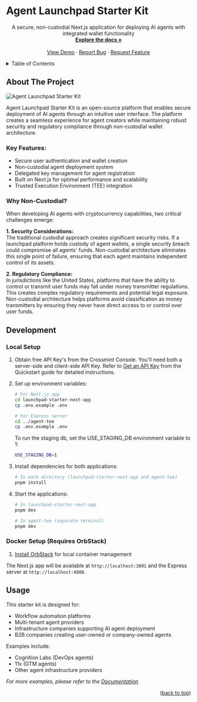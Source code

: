 # Agent Launchpad Starter Kit

<!-- Improved compatibility of back to top link -->

<a id="readme-top"></a>

<!-- PROJECT LOGO -->
<div align="center">
  <p align="center">
    A secure, non-custodial Next.js application for deploying AI agents with integrated wallet functionality
    <br />
    <a href="https://github.com/crossmint/agent-launchpad-starter"><strong>Explore the docs »</strong></a>
    <br />
    <br />
    <a href="https://github.com/crossmint/agent-launchpad-starter">View Demo</a>
    ·
    <a href="https://github.com/crossmint/agent-launchpad-starter/issues/new?labels=bug&template=bug-report---.md">Report Bug</a>
    ·
    <a href="https://github.com/crossmint/agent-launchpad-starter/issues/new?labels=enhancement&template=feature-request---.md">Request Feature</a>
  </p>
</div>

<!-- TABLE OF CONTENTS -->
<details>
  <summary>Table of Contents</summary>
  <ol>
    <li>
      <a href="#about-the-project">About The Project</a>
      <ul>
        <li><a href="#why-non-custodial">Why Non-Custodial?</a></li>
      </ul>
    </li>
    <li>
      <a href="#development">Development</a>
      <ul>
        <li><a href="#local-setup">Local Setup</a></li>
        <li><a href="#docker-setup-requires-orbstack">Docker Setup (Requires OrbStack)</a></li>
      </ul>
    </li>
    <li><a href="#usage">Usage</a></li>
  </ol>
</details>

<!-- ABOUT THE PROJECT -->

## About The Project

![Agent Launchpad Starter Kit](https://github.com/user-attachments/assets/364ad94a-cea1-42e5-928c-a75bc7b9709a)

Agent Launchpad Starter Kit is an open-source platform that enables secure deployment of AI agents through an intuitive user interface. The platform creates a seamless experience for agent creators while maintaining robust security and regulatory compliance through non-custodial wallet architecture.

### Key Features:

- Secure user authentication and wallet creation
- Non-custodial agent deployment system
- Delegated key management for agent registration
- Built on Next.js for optimal performance and scalability
- Trusted Execution Environment (TEE) integration

### Why Non-Custodial?

When developing AI agents with cryptocurrency capabilities, two critical challenges emerge:

**1. Security Considerations:**  
The traditional custodial approach creates significant security risks. If a launchpad platform holds custody of agent wallets, a single security breach could compromise all agents' funds. Non-custodial architecture eliminates this single point of failure, ensuring that each agent maintains independent control of its assets.

**2. Regulatory Compliance:**  
In jurisdictions like the United States, platforms that have the ability to control or transmit user funds may fall under money transmitter regulations. This creates complex regulatory requirements and potential legal exposure. Non-custodial architecture helps platforms avoid classification as money transmitters by ensuring they never have direct access to or control over user funds.

## Development

### Local Setup

1. Obtain free API Key's from the Crossmint Console. You'll need both a server-side and client-side API Key. Refer to [Get an API Key](https://docs.crossmint.com/verifiable-credentials/quickstart#2-get-an-api-key) from the Quickstart guide for detailed instructions.

2. Set up environment variables:
   ```bash
   # For Next.js app
   cd launchpad-starter-next-app
   cp .env.example .env
   
   # For Express server
   cd ../agent-tee
   cp .env.example .env
   ```
   To run the staging db, set the USE_STAGING_DB environment variable to 1:
   ```bash
   USE_STAGING_DB=1
   ```

2. Install dependencies for both applications:
   ```bash
   # In each directory (launchpad-starter-next-app and agent-tee)
   pnpm install
   ```

3. Start the applications:
   ```bash
   # In launchpad-starter-next-app
   pnpm dev

   # In agent-tee (separate terminal)
   pnpm dev
   ```

### Docker Setup (Requires OrbStack)

1. [Install OrbStack](https://orbstack.dev/) for local container management


The Next.js app will be available at `http://localhost:3001` and the Express server at `http://localhost:4000`.

<!-- USAGE EXAMPLES -->

## Usage

This starter kit is designed for:

- Workflow automation platforms
- Multi-tenant agent providers
- Infrastructure companies supporting AI agent deployment
- B2B companies creating user-owned or company-owned agents

Examples include:

- Cognition Labs (DevOps agents)
- 11x (GTM agents)
- Other agent infrastructure providers

_For more examples, please refer to the [Documentation](https://docs.crossmint.com/docs/agent-launchpad)_

<p align="right">(<a href="#readme-top">back to top</a>)</p>

